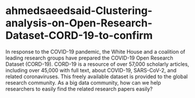# ahmedsaeedsaid-Clustering-analysis-on-Open-Research-Dataset-CORD-19-to-confirm
In response to the COVID-19 pandemic, the White House and a coalition of leading research groups  have prepared the COVID-19 Open Research Dataset (CORD-19). CORD-19 is a resource of over  57,000 scholarly articles, including over 45,000 with full text, about COVID-19, SARS-CoV-2, and  related coronaviruses. This freely available dataset is provided to the global research community. As  a big data community, how can we help researchers to easily find the related research papers  easily? 
